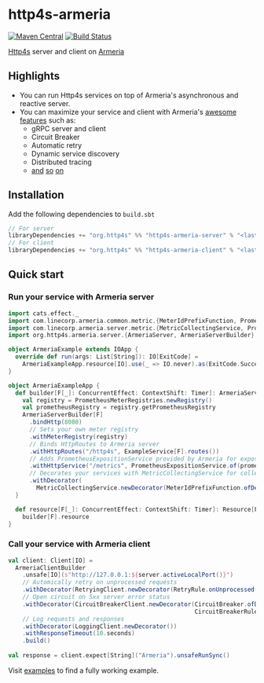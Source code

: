 # http4s-armeria

[![Maven Central](https://maven-badges.herokuapp.com/maven-central/org.http4s/http4s-armeria-server_2.13/badge.svg)](https://search.maven.org/search?q=http4s-armeria)
[![Build Status](https://github.com/http4s/http4s-armeria/workflows/Build%20Pull%20Requests/badge.svg?branch=main)](https://github.com/http4s/http4s-armeria/actions?query=workflow%3A"Build+c+Requests")


[Http4s] server and client on [Armeria]

## Highlights

- You can run Http4s services on top of Armeria's asynchronous and reactive server.
- You can maximize your service and client with Armeria's [awesome features](https://armeria.dev/docs#features)
  such as:
    - gRPC server and client
    - Circuit Breaker
    - Automatic retry
    - Dynamic service discovery
    - Distributed tracing
    - [and](https://armeria.dev/docs/server-docservice) [so](https://armeria.dev/docs/server-thrift) [on](https://armeria.dev/docs/advanced-metrics)

## Installation

Add the following dependencies to `build.sbt`
```sbt
// For server
libraryDependencies += "org.http4s" %% "http4s-armeria-server" % "<lastest-version>"
// For client
libraryDependencies += "org.http4s" %% "http4s-armeria-client" % "<lastest-version>"
```

## Quick start

### Run your service with Armeria server

```scala
import cats.effect._
import com.linecorp.armeria.common.metric.{MeterIdPrefixFunction, PrometheusMeterRegistries}
import com.linecorp.armeria.server.metric.{MetricCollectingService, PrometheusExpositionService}
import org.http4s.armeria.server.{ArmeriaServer, ArmeriaServerBuilder}

object ArmeriaExample extends IOApp {
  override def run(args: List[String]): IO[ExitCode] =
    ArmeriaExampleApp.resource[IO].use(_ => IO.never).as(ExitCode.Success)
}

object ArmeriaExampleApp {
  def builder[F[_]: ConcurrentEffect: ContextShift: Timer]: ArmeriaServerBuilder[F] = {
    val registry = PrometheusMeterRegistries.newRegistry()
    val prometheusRegistry = registry.getPrometheusRegistry
    ArmeriaServerBuilder[F]
      .bindHttp(8080)
      // Sets your own meter registry
      .withMeterRegistry(registry)
      // Binds HttpRoutes to Armeria server
      .withHttpRoutes("/http4s", ExampleService[F].routes())
      // Adds PrometheusExpositionService provided by Armeria for exposing Prometheus metrics
      .withHttpService("/metrics", PrometheusExpositionService.of(prometheusRegistry))
      // Decorates your services with MetricCollectingService for collecting metrics
      .withDecorator(
        MetricCollectingService.newDecorator(MeterIdPrefixFunction.ofDefault("server")))
  }

  def resource[F[_]: ConcurrentEffect: ContextShift: Timer]: Resource[F, ArmeriaServer[F]] =
    builder[F].resource
}
```

### Call your service with Armeria client

```scala
val client: Client[IO] = 
  ArmeriaClientBuilder
    .unsafe[IO](s"http://127.0.0.1:${server.activeLocalPort()}")
    // Automically retry on unprocessed requests
    .withDecorator(RetryingClient.newDecorator(RetryRule.onUnprocessed()))
    // Open circuit on 5xx server error status
    .withDecorator(CircuitBreakerClient.newDecorator(CircuitBreaker.ofDefaultName(),
                                                     CircuitBreakerRule.onServerErrorStatus()))
    // Log requests and responses
    .withDecorator(LoggingClient.newDecorator())
    .withResponseTimeout(10.seconds)
    .build()
    
val response = client.expect[String]("Armeria").unsafeRunSync()
```

Visit [examples](./examples) to find a fully working example.

[http4s]: https://http4s.org/
[armeria]: https://armeria.dev/
